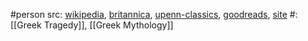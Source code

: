 #person 
src: [wikipedia](https://en.wikipedia.org/wiki/Sophocles), [britannica](https://www.britannica.com/biography/Sophocles), [upenn-classics](https://www2.classics.upenn.edu/myth/php/tragedy/index.php?page=sophocles), [goodreads](https://www.goodreads.com/author/show/1002.Sophocles), [site](https://www.sophocles.net) 
#: [[Greek Tragedy]], [[Greek Mythology]] 

